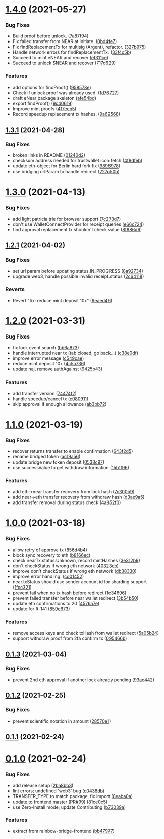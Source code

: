 # [1.4.0](https://github.com/aurora-is-near/rainbow-bridge-client/compare/v1.3.1...v1.4.0) (2021-05-27)


### Bug Fixes

* Build proof before unlock. ([7a87f94](https://github.com/aurora-is-near/rainbow-bridge-client/commit/7a87f949297cd2acd95a71c34914233542b9c1ae))
* Fix failed transfer from NEAR at initiate. ([0bd4fe7](https://github.com/aurora-is-near/rainbow-bridge-client/commit/0bd4fe7c48ab60b7ccf4b4f54556a7a5c676b780))
* Fix findReplacementTx for multisig (Argent), refactor. ([327b975](https://github.com/aurora-is-near/rainbow-bridge-client/commit/327b975182940cdf529002dbb9276736285b1ee3))
* Handle network errors for findReplacementTx. ([33f4c5b](https://github.com/aurora-is-near/rainbow-bridge-client/commit/33f4c5b4adf6e15277d9a7ee30793d52a3ad8290))
* Succeed to mint eNEAR and recover ([ef311ce](https://github.com/aurora-is-near/rainbow-bridge-client/commit/ef311ce8322dcb621f5d14e7d255358fc7a7e709))
* Succeed to unlock $NEAR and recover ([717d629](https://github.com/aurora-is-near/rainbow-bridge-client/commit/717d6297ac629437abd30f63c10ac20867c9c483))


### Features

* add options for findProof() ([958578e](https://github.com/aurora-is-near/rainbow-bridge-client/commit/958578e606816be463c91d87b9b6990b34166ceb))
* Check if unlock proof was already used. ([1d76727](https://github.com/aurora-is-near/rainbow-bridge-client/commit/1d76727a983e75521304915f1bc061c11257e27c))
* draft eNear package skeleton ([afe54bd](https://github.com/aurora-is-near/rainbow-bridge-client/commit/afe54bd7be305f961d570612a7e74f5f38eec34d))
* export findProof() ([9c40619](https://github.com/aurora-is-near/rainbow-bridge-client/commit/9c40619b9e6b4d277c147aa1022cb7346ce3a9ba))
* Improve mint proofs ([417ecb5](https://github.com/aurora-is-near/rainbow-bridge-client/commit/417ecb599237492a99059f0e859fcf7239fac34b))
* Record speedup replacement tx hashes. ([9a62568](https://github.com/aurora-is-near/rainbow-bridge-client/commit/9a62568581937654d3e70e35eb65812240d11c3a))



## [1.3.1](https://github.com/aurora-is-near/rainbow-bridge-client/compare/v1.3.0...v1.3.1) (2021-04-28)


### Bug Fixes

* broken links in README ([01240d2](https://github.com/aurora-is-near/rainbow-bridge-client/commit/01240d295b3dc7f5a7d26d20b1808a9fdbcf6dc6))
* checksum address needed for trustwallet icon fetch ([4f8dfeb](https://github.com/aurora-is-near/rainbow-bridge-client/commit/4f8dfeb9ed3bfd4645b888d5252f106ac0fd42c6))
* update eth-object for Berlin hard fork fix ([9896978](https://github.com/aurora-is-near/rainbow-bridge-client/commit/98969787dc9047d31f272a904365c8f761af24de))
* use bridging urlParam to handle redirect ([227c50b](https://github.com/aurora-is-near/rainbow-bridge-client/commit/227c50ba6506f4f81e6105a0bbb1873a3adee754))



# [1.3.0](https://github.com/aurora-is-near/rainbow-bridge-client/compare/v1.2.1...v1.3.0) (2021-04-13)


### Bug Fixes

* add light patricia trie for browser support ([7c273d7](https://github.com/aurora-is-near/rainbow-bridge-client/commit/7c273d7da9dea2e28aef3c9867b1f4c0f0a10011))
* don't use WalletConnectProvider for receipt queries ([e66c724](https://github.com/aurora-is-near/rainbow-bridge-client/commit/e66c72474200768878347a57bfd281bf389a6aef))
* find approval replacement tx shouldn't check value ([8f886d6](https://github.com/aurora-is-near/rainbow-bridge-client/commit/8f886d6f7884615bf23c07d57141471aa7ed2481))



## [1.2.1](https://github.com/aurora-is-near/rainbow-bridge-client/compare/v1.2.0...v1.2.1) (2021-04-02)


### Bug Fixes

* set url param before updating status.IN_PROGRESS ([8a92734](https://github.com/aurora-is-near/rainbow-bridge-client/commit/8a927345ec8d99fd0dcd0c80249b8786a41cb65e))
* upgrade web3, handle possible invalid receipt.status ([2c64118](https://github.com/aurora-is-near/rainbow-bridge-client/commit/2c641186f25e6a5afb13fb4075380e28af3d8636))


### Reverts

* Revert "fix: reduce mint deposit 10x" ([9eaed46](https://github.com/aurora-is-near/rainbow-bridge-client/commit/9eaed466969c617e9477f2d003fc4f3f9096a474))



# [1.2.0](https://github.com/aurora-is-near/rainbow-bridge-client/compare/v1.1.0...v1.2.0) (2021-03-31)


### Bug Fixes

* fix lock event search ([bb6a873](https://github.com/aurora-is-near/rainbow-bridge-client/commit/bb6a873214b3376ce110c6d23f0f86d08056ede4))
* handle interrupted near tx (tab closed, go back...) ([c38e0df](https://github.com/aurora-is-near/rainbow-bridge-client/commit/c38e0dfd3843f11dc7b33ad4969cc821364e8b62))
* improve error message ([c549cae](https://github.com/aurora-is-near/rainbow-bridge-client/commit/c549cae1bda65e5c9ed24b23fa29e47e1f4f5f33))
* reduce mint deposit 10x ([4c5a736](https://github.com/aurora-is-near/rainbow-bridge-client/commit/4c5a7362df18d3ecf2de84fc4b43be311792b462))
* update naj, remove authAgainst ([9425b43](https://github.com/aurora-is-near/rainbow-bridge-client/commit/9425b434dfa583222df27e3ef3d00573462863ca))


### Features

* add transfer version ([74474f2](https://github.com/aurora-is-near/rainbow-bridge-client/commit/74474f23ce86d0352326f9422c57bbb8a1578029))
* handle speedup/cancel tx ([c080911](https://github.com/aurora-is-near/rainbow-bridge-client/commit/c0809118d2cf082661f4a20d873e120eb010b15c))
* skip approval if enough allowance ([ab3bb72](https://github.com/aurora-is-near/rainbow-bridge-client/commit/ab3bb726c35c5b91b154eec5499861ba5f957a81))



# [1.1.0](https://github.com/aurora-is-near/rainbow-bridge-client/compare/v1.0.0...v1.1.0) (2021-03-19)


### Bug Fixes

* recover returns transfer to enable confirmation ([643f2d5](https://github.com/aurora-is-near/rainbow-bridge-client/commit/643f2d50be6d0173b23ff4c66c778326743567ce))
* rename bridged token ([ac19a56](https://github.com/aurora-is-near/rainbow-bridge-client/commit/ac19a56f0f3e32d7e4bc814b737ccd8c132060ed))
* update bridge new token deposit ([0538c97](https://github.com/aurora-is-near/rainbow-bridge-client/commit/0538c976199148261a8d3f8add57b9755a3a16e9))
* use successValue to get withdraw information ([15b1f96](https://github.com/aurora-is-near/rainbow-bridge-client/commit/15b1f964aa0bd725a64f714eac76f2d4ed0f9380))


### Features

* add eth->near transfer recovery from lock hash ([7c300b9](https://github.com/aurora-is-near/rainbow-bridge-client/commit/7c300b972bcc0d951d94b5cd45ea49b54cdfc190))
* add near->eth transfer recovery from withdraw hash ([d3ae9a5](https://github.com/aurora-is-near/rainbow-bridge-client/commit/d3ae9a510bfc77b33dc723495e7f6dc2aef62d2b))
* add transfer removal during status check ([4a852f0](https://github.com/aurora-is-near/rainbow-bridge-client/commit/4a852f006d2b2f8e17abbcb289c32f626f497755))



# [1.0.0](https://github.com/aurora-is-near/rainbow-bridge-client/compare/v0.1.3...v1.0.0) (2021-03-18)


### Bug Fixes

* allow retry of approve tx ([856d4b4](https://github.com/aurora-is-near/rainbow-bridge-client/commit/856d4b4f7c51197f60a71445ff12b9ce07e98b6a))
* block sync recovery to eth ([b8166ec](https://github.com/aurora-is-near/rainbow-bridge-client/commit/b8166ecc747a347930fc62f1c6b8a4e8a1c6579d))
* check nearTx.status.Unknown, record mintHashes ([3e312b9](https://github.com/aurora-is-near/rainbow-bridge-client/commit/3e312b9ad255c88f5557a6bf58a25cd6687080fa))
* don't checkStatus if wrong eth network ([40323cb](https://github.com/aurora-is-near/rainbow-bridge-client/commit/40323cb8e863c31022fa335bd5eefd5a70c21e03))
* improve don't checkStatus if wrong eth network ([db38330](https://github.com/aurora-is-near/rainbow-bridge-client/commit/db38330fc74c4c5495aa5ca5d574080aee0b4006))
* improve error handling. ([cd01452](https://github.com/aurora-is-near/rainbow-bridge-client/commit/cd01452daa36274bb97fea689e0c1113e1a67d41))
* near.txStatus should use sender account id for sharding support ([1fcc321](https://github.com/aurora-is-near/rainbow-bridge-client/commit/1fcc32125f6c5e4fa9a2039d0fae6733740e5898))
* prevent fail when no tx hash before redirect ([1c34696](https://github.com/aurora-is-near/rainbow-bridge-client/commit/1c3469615bca6312a4fb926965f8db8922d8fa47))
* prevent failed transfer before near wallet redirect ([3b54b50](https://github.com/aurora-is-near/rainbow-bridge-client/commit/3b54b503ce512ecd428dc5850602bef34b3b1fbe))
* update eth confirmations to 20 ([4576a7e](https://github.com/aurora-is-near/rainbow-bridge-client/commit/4576a7e86765bffa37c5673cc327d497ad5ccd8c))
* update for ft-141 ([859e673](https://github.com/aurora-is-near/rainbow-bridge-client/commit/859e6733d18c57ad9b19fdc4a96f0ed66f69fde5))


### Features

* remove access keys and check txHash from wallet redirect ([5a05b24](https://github.com/aurora-is-near/rainbow-bridge-client/commit/5a05b2433e22ca34361ebf3e923c140ff17181ce))
* support withdraw proof from 2fa confirm tx ([095466b](https://github.com/aurora-is-near/rainbow-bridge-client/commit/095466b2c54798394973fcde9f6c59ebd3c8de43))



## [0.1.3](https://github.com/aurora-is-near/rainbow-bridge-client/compare/v0.1.2...v0.1.3) (2021-03-04)


### Bug Fixes

* prevent 2nd eth approval if another lock already pending ([93ac442](https://github.com/aurora-is-near/rainbow-bridge-client/commit/93ac442b5fd3c7039ec946aa7db96901facb16cf))



## [0.1.2](https://github.com/aurora-is-near/rainbow-bridge-client/compare/v0.1.1...v0.1.2) (2021-02-25)


### Bug Fixes

* prevent scientific notation in amount ([28570e1](https://github.com/aurora-is-near/rainbow-bridge-client/commit/28570e130d3e65361e2067c4e56d3b68ced60377))



## [0.1.1](https://github.com/aurora-is-near/rainbow-bridge-client/compare/v0.1.0...v0.1.1) (2021-02-24)



# [0.1.0](https://github.com/aurora-is-near/rainbow-bridge-client/compare/bb479773d9fe769d8b686add37dd6725f9a6351d...v0.1.0) (2021-02-24)


### Bug Fixes

* add release setup ([2ba8bb3](https://github.com/aurora-is-near/rainbow-bridge-client/commit/2ba8bb38b9a7bbb77c997df67f5985029cacba65))
* lint errors; undefined 'web3' bug ([c0438db](https://github.com/aurora-is-near/rainbow-bridge-client/commit/c0438dbbaad32154b1536c0d2f6d3ec9f6f28a49))
* TRANSFER_TYPE to match package, fix import ([8eaba0a](https://github.com/aurora-is-near/rainbow-bridge-client/commit/8eaba0afdacc34dbad18e8417d744a2338529ae8))
* update to frontend master (PR[#99](https://github.com/aurora-is-near/rainbow-bridge-client/issues/99)) ([81ce0c5](https://github.com/aurora-is-near/rainbow-bridge-client/commit/81ce0c5fcb1701171ee2a8775072ba9b30021c33))
* use Zero-Install mode; update Contributing ([b73039a](https://github.com/aurora-is-near/rainbow-bridge-client/commit/b73039a649e2f34c5a9864023e11551157173e1a))


### Features

* extract from rainbow-bridge-frontend ([bb47977](https://github.com/aurora-is-near/rainbow-bridge-client/commit/bb479773d9fe769d8b686add37dd6725f9a6351d))



